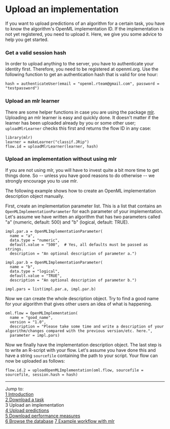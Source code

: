Upload an implementation
========================

If you want to upload predictions of an algorithm for a certain task, you have to know the algorithm's OpenML implementation ID. If the implementation is not yet registered, you need to upload it. Here, we give you some advice to help you get started.

### Get a valid session hash
In order to upload anything to the server, you have to authenticate your identity first. Therefore, you need to be registered at openml.org. Use the following function to get an authentication hash that is valid for one hour:


```splus
hash = authenticateUser(email = "openml.rteam@gmail.com", password = "testpassword")
```
### Upload an mlr learner
There are some helper functions in case you are using the package [mlr](https://github.com/berndbischl/mlr). Uploading an mlr learner is easy and quickly done. It doesn't matter if the learner has been
uploaded already by you or some other user; `uploadMlrLearner` checks this first and returns the 
flow ID in any case:


```splus
library(mlr)
learner = makeLearner("classif.JRip")
flow.id = uploadMlrLearner(learner, hash)
```

### Upload an implementation without using mlr
If you are not using mlr, you will have to invest quite a bit more time to get things done. So -- unless you have good reasons to do otherwise -- we strongly encourage you to use mlr. 

The following example shows how to create an OpenML implementation description object manually.

First, create an implementation parameter list. This is a list that contains an `OpenMLImplementationParameter` for each parameter of your implementation. Let's assume we have written an algorithm that has two parameters called "a" (numeric, default: 500) and "b" (logical, default: TRUE). 

```splus
impl.par.a = OpenMLImplementationParameter(
  name = "a", 
  data.type = "numeric", 
  default.value = "500",  # Yes, all defaults must be passed as strings.
  description = "An optional description of parameter a.")  

impl.par.b = OpenMLImplementationParameter(
  name = "b", 
  data.type = "logical", 
  default.value = "TRUE",  
  description = "An optional description of parameter b.")  

impl.pars = list(impl.par.a, impl.par.b)
```
Now we can create the whole description object. Try to find a good name for your algorithm that gives other users an idea of what is happening. 

```splus
oml.flow = OpenMLImplementation(
  name = "good_name",
  version = "1.0",
  description = "Please take some time and write a description of your algorithm/changes compared with the previous version/etc. here.",
  parameter = impl.pars)
```
Now we finally have the implementation description object. The last step is to write an R-script with your flow. Let's assume you have done this and have a string `sourcefile` containing the path to your script. Your flow can now be uploaded as follows:

```splus
flow.id.2 = uploadOpenMLImplementation(oml.flow, sourcefile = sourcefile, session.hash = hash)
```

----------------------------------------------------------------------------------------------------------------------
Jump to:    
[1 Introduction](1-Introduction.md)    
[2 Download a task](2-Download-a-task.md)  
3 Upload an implementation  
[4 Upload predictions](4-Upload-predictions.md)  
[5 Download performance measures](5-Download-performance-measures.md)  
[6 Browse the database](6-Browse-the-database.md)
[7 Example workflow with mlr](7-Example-workflow-with-mlr.md)
